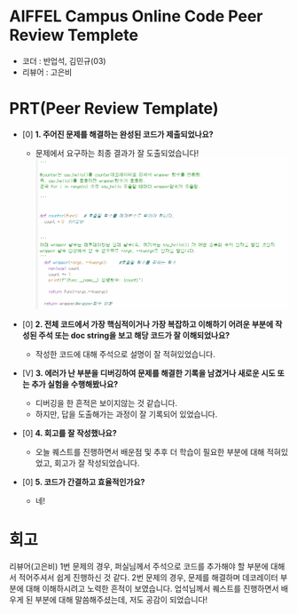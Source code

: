# AIFFEL Campus Online Code Peer Review Templete
- 코더 : 반업석, 김민규(03)
- 리뷰어 : 고은비


# PRT(Peer Review Template)
- [0]  **1. 주어진 문제를 해결하는 완성된 코드가 제출되었나요?**
    - 문제에서 요구하는 최종 결과가 잘 도출되었습니다!
        ![capture1](./result01.png)
        
        
    
- [0]  **2. 전체 코드에서 가장 핵심적이거나 가장 복잡하고 이해하기 어려운 부분에 작성된 
주석 또는 doc string을 보고 해당 코드가 잘 이해되었나요?**
    - 작성한 코드에 대해 주석으로 설명이 잘 적혀있었습니다. 



- [V]  **3. 에러가 난 부분을 디버깅하여 문제를 해결한 기록을 남겼거나
새로운 시도 또는 추가 실험을 수행해봤나요?**
    - 디버깅을 한 흔적은 보이지않는 것 같습니다.
    - 하지만, 답을 도출해가는 과정이 잘 기록되어 있었습니다.

        
- [0]  **4. 회고를 잘 작성했나요?**
    - 오늘 퀘스트를 진행하면서 배운점 및 추후 더 학습이 필요한 부분에 대해 적혀있었고,
      회고가 잘 작성되었습니다.
 
 
 
- [0]  **5. 코드가 간결하고 효율적인가요?**
    - 네!



# 회고

리뷰어(고은비)
1번 문제의 경우, 퍼실님께서 주석으로 코드를 추가해야 할 부분에 대해서 적어주셔서 쉽게 진행하신 것 같다.
2번 문제의 경우, 문제를 해결하며 데코레이터 부분에 대해 이해하시려고 노력한 흔적이 보였습니다.
업석님께서 퀘스트를 진행하면서 배우게 된 부분에 대해 말씀해주셨는데, 저도 공감이 되었습니다! 

